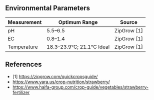 ## Environmental Parameters

Measurement | Optimum Range | Source
--- | --- | ---
pH | 5.5–6.5 | ZipGrow [1]
EC | 0.8–1.4 | ZipGrow [1]
Temperature | 18.3–23.9°C; 21.1°C Ideal | ZipGrow [1]


## References

* [1] https://zipgrow.com/quickcropsguide/
* https://www.yara.us/crop-nutrition/strawberry/
* https://www.haifa-group.com/crop-guide/vegetables/strawberry-fertilizer

